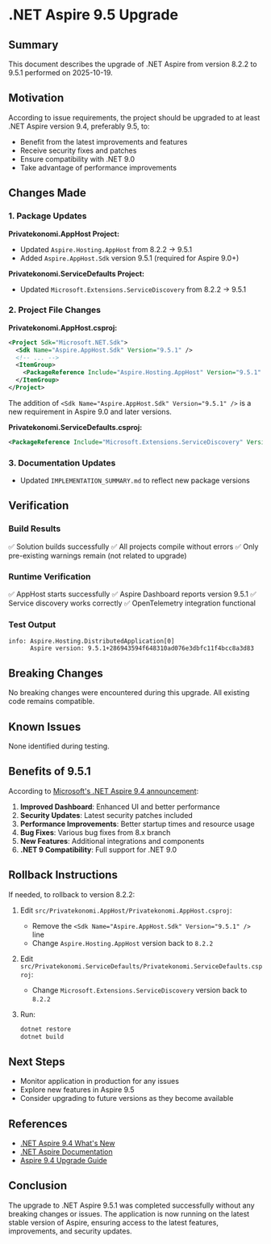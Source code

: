 # .NET Aspire 9.5 Upgrade

## Summary
This document describes the upgrade of .NET Aspire from version 8.2.2 to 9.5.1 performed on 2025-10-19.

## Motivation
According to issue requirements, the project should be upgraded to at least .NET Aspire version 9.4, preferably 9.5, to:
- Benefit from the latest improvements and features
- Receive security fixes and patches
- Ensure compatibility with .NET 9.0
- Take advantage of performance improvements

## Changes Made

### 1. Package Updates

**Privatekonomi.AppHost Project:**
- Updated `Aspire.Hosting.AppHost` from 8.2.2 → 9.5.1
- Added `Aspire.AppHost.Sdk` version 9.5.1 (required for Aspire 9.0+)

**Privatekonomi.ServiceDefaults Project:**
- Updated `Microsoft.Extensions.ServiceDiscovery` from 8.2.2 → 9.5.1

### 2. Project File Changes

**Privatekonomi.AppHost.csproj:**
```xml
<Project Sdk="Microsoft.NET.Sdk">
  <Sdk Name="Aspire.AppHost.Sdk" Version="9.5.1" />
  <!-- ... -->
  <ItemGroup>
    <PackageReference Include="Aspire.Hosting.AppHost" Version="9.5.1" />
  </ItemGroup>
</Project>
```

The addition of `<Sdk Name="Aspire.AppHost.Sdk" Version="9.5.1" />` is a new requirement in Aspire 9.0 and later versions.

**Privatekonomi.ServiceDefaults.csproj:**
```xml
<PackageReference Include="Microsoft.Extensions.ServiceDiscovery" Version="9.5.1" />
```

### 3. Documentation Updates
- Updated `IMPLEMENTATION_SUMMARY.md` to reflect new package versions

## Verification

### Build Results
✅ Solution builds successfully
✅ All projects compile without errors
✅ Only pre-existing warnings remain (not related to upgrade)

### Runtime Verification
✅ AppHost starts successfully
✅ Aspire Dashboard reports version 9.5.1
✅ Service discovery works correctly
✅ OpenTelemetry integration functional

### Test Output
```
info: Aspire.Hosting.DistributedApplication[0]
      Aspire version: 9.5.1+286943594f648310ad076e3dbfc11f4bcc8a3d83
```

## Breaking Changes
No breaking changes were encountered during this upgrade. All existing code remains compatible.

## Known Issues
None identified during testing.

## Benefits of 9.5.1

According to [Microsoft's .NET Aspire 9.4 announcement](https://learn.microsoft.com/sv-se/dotnet/aspire/whats-new/dotnet-aspire-9.4):

1. **Improved Dashboard**: Enhanced UI and better performance
2. **Security Updates**: Latest security patches included
3. **Performance Improvements**: Better startup times and resource usage
4. **Bug Fixes**: Various bug fixes from 8.x branch
5. **New Features**: Additional integrations and components
6. **.NET 9 Compatibility**: Full support for .NET 9.0

## Rollback Instructions

If needed, to rollback to version 8.2.2:

1. Edit `src/Privatekonomi.AppHost/Privatekonomi.AppHost.csproj`:
   - Remove the `<Sdk Name="Aspire.AppHost.Sdk" Version="9.5.1" />` line
   - Change `Aspire.Hosting.AppHost` version back to `8.2.2`

2. Edit `src/Privatekonomi.ServiceDefaults/Privatekonomi.ServiceDefaults.csproj`:
   - Change `Microsoft.Extensions.ServiceDiscovery` version back to `8.2.2`

3. Run:
   ```bash
   dotnet restore
   dotnet build
   ```

## Next Steps
- Monitor application in production for any issues
- Explore new features in Aspire 9.5
- Consider upgrading to future versions as they become available

## References
- [.NET Aspire 9.4 What's New](https://learn.microsoft.com/sv-se/dotnet/aspire/whats-new/dotnet-aspire-9.4)
- [.NET Aspire Documentation](https://learn.microsoft.com/dotnet/aspire/)
- [Aspire 9.4 Upgrade Guide](https://learn.microsoft.com/sv-se/dotnet/aspire/whats-new/dotnet-aspire-9.4#-upgrade-to-aspire-94)

## Conclusion
The upgrade to .NET Aspire 9.5.1 was completed successfully without any breaking changes or issues. The application is now running on the latest stable version of Aspire, ensuring access to the latest features, improvements, and security updates.

